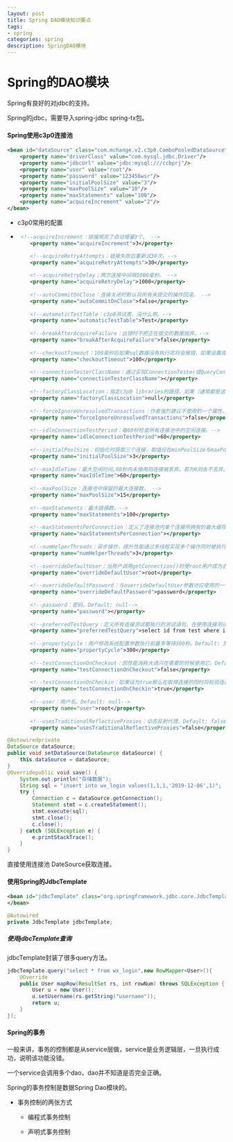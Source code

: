 ```yaml
---
layout: post
title: Spring DAO模块知识要点
tags:
- spring
categories: spring
description: SpringDAO模块
---
```


# Spring的DAO模块

Spring有良好的对jdbc的支持。

Spring的jdbc，需要导入spring-jdbc spring-tx包。

#### Spring使用c3p0连接池

```xml
<bean id="dataSource" class="com.mchange.v2.c3p0.ComboPooledDataSource">
    <property name="driverClass" value="com.mysql.jdbc.Driver"/>  
    <property name="jdbcUrl" value="jdbc:mysql:///ccbprj"/> 
    <property name="user" value="root"/> 
    <property name="password" value="123456wsr"/>   
    <property name="initialPoolSize" value="3"/> 
    <property name="maxPoolSize" value="10"/>   
    <property name="maxStatements" value="100"/>   
    <property name="acquireIncrement" value="2"/>
</bean>
```

- c3p0常用的配置

- ```xml
   <!--acquireIncrement：链接用完了自动增量3个。 -->
      <property name="acquireIncrement">3</property>
  
      <!--acquireRetryAttempts：链接失败后重新试30次。-->
      <property name="acquireRetryAttempts">30</property>
   
      <!--acquireRetryDelay；两次连接中间隔1000毫秒。 -->
      <property name="acquireRetryDelay">1000</property>
   
      <!--autoCommitOnClose：连接关闭时默认将所有未提交的操作回滚。 -->
      <property name="autoCommitOnClose">false</property>
   
      <!--automaticTestTable：c3p0测试表，没什么用。-->
      <property name="automaticTestTable">Test</property>
   
      <!--breakAfterAcquireFailure：出错时不把正在提交的数据抛弃。-->
      <property name="breakAfterAcquireFailure">false</property>
   
      <!--checkoutTimeout：100毫秒后如果sql数据没有执行完将会报错，如果设置成0，那么将会无限的等待。 --> 
      <property name="checkoutTimeout">100</property>
   
      <!--connectionTesterClassName：通过实现ConnectionTester或QueryConnectionTester的类来测试连接。类名需制定全路径。Default: com.mchange.v2.c3p0.impl.DefaultConnectionTester-->
      <property name="connectionTesterClassName"></property>
   
      <!--factoryClassLocation：指定c3p0 libraries的路径，如果（通常都是这样）在本地即可获得那么无需设置，默认null即可。-->
      <property name="factoryClassLocation">null</property>
   
      <!--forceIgnoreUnresolvedTransactions：作者强烈建议不使用的一个属性。--> 
      <property name="forceIgnoreUnresolvedTransactions">false</property>
   
      <!--idleConnectionTestPeriod：每60秒检查所有连接池中的空闲连接。--> 
      <property name="idleConnectionTestPeriod">60</property>
   
      <!--initialPoolSize：初始化时获取三个连接，取值应在minPoolSize与maxPoolSize之间。 --> 
      <property name="initialPoolSize">3</property>
   
      <!--maxIdleTime：最大空闲时间,60秒内未使用则连接被丢弃。若为0则永不丢弃。-->
      <property name="maxIdleTime">60</property>
   
      <!--maxPoolSize：连接池中保留的最大连接数。 -->
      <property name="maxPoolSize">15</property>
   
      <!--maxStatements：最大链接数。-->
      <property name="maxStatements">100</property>
   
      <!--maxStatementsPerConnection：定义了连接池内单个连接所拥有的最大缓存statements数。Default: 0  -->
      <property name="maxStatementsPerConnection"></property>
   
      <!--numHelperThreads：异步操作，提升性能通过多线程实现多个操作同时被执行。Default: 3--> 
      <property name="numHelperThreads">3</property>
   
      <!--overrideDefaultUser：当用户调用getConnection()时使root用户成为去获取连接的用户。主要用于连接池连接非c3p0的数据源时。Default: null--> 
      <property name="overrideDefaultUser">root</property>
   
      <!--overrideDefaultPassword：与overrideDefaultUser参数对应使用的一个参数。Default: null-->
      <property name="overrideDefaultPassword">password</property>
   
      <!--password：密码。Default: null--> 
      <property name="password"></property>
   
      <!--preferredTestQuery：定义所有连接测试都执行的测试语句。在使用连接测试的情况下这个一显著提高测试速度。注意： 测试的表必须在初始数据源的时候就存在。Default: null-->
      <property name="preferredTestQuery">select id from test where id=1</property>
   
      <!--propertyCycle：用户修改系统配置参数执行前最多等待300秒。Default: 300 --> 
      <property name="propertyCycle">300</property>
   
      <!--testConnectionOnCheckout：因性能消耗大请只在需要的时候使用它。Default: false -->
      <property name="testConnectionOnCheckout">false</property>
   
      <!--testConnectionOnCheckin：如果设为true那么在取得连接的同时将校验连接的有效性。Default: false -->
      <property name="testConnectionOnCheckin">true</property>
   
      <!--user：用户名。Default: null-->
      <property name="user">root</property>
   
      <!--usesTraditionalReflectiveProxies：动态反射代理。Default: false-->
      <property name="usesTraditionalReflectiveProxies">false</property>
  ```

  

```java
@Autowiredprivate 
DataSource dataSource;
public void setDataSource(DataSource dataSource) {   
    this.dataSource = dataSource;
}
@Overridepublic void save() {  
    System.out.println("存储数据");   
    String sql = "insert into wx_login values(1,1,1,'2019-12-06',1)"; 
    try {     
        Connection c = dataSource.getConnection();      
        Statement stmt = c.createStatement();   
        stmt.execute(sql);      
        stmt.close();     
        c.close();   
    } catch (SQLException e) { 
        e.printStackTrace();  
    }
}
```

直接使用连接池 DateSource获取连接。

#### 使用Spring的JdbcTemplate

```xml
<bean id="jdbcTemplate" class="org.springframework.jdbc.core.JdbcTemplate">    <property name="dataSource" ref="dataSource"/>
</bean>
```

```java
@Autowired
private JdbcTemplate jdbcTemplate;
```

##### 使用jdbcTemplate查询

jdbcTemplate封装了很多query方法。

```java
jdbcTemplate.query("select * from wx_login",new RowMapper<User>(){ 
    @Override   
    public User mapRow(ResultSet rs, int rowNum) throws SQLException {   
        User u = new User();  
        u.setUsername(rs.getString("username"));  
        return u; 
    }
});
```

#### Spring的事务

一般来讲，事务的控制都是从service层做，service是业务逻辑层，一旦执行成功，说明该功能没错。

一个service会调用多个dao，dao并不知道是否完全正确。

Spring的事务控制是数据Spring Dao模块的。

- 事务控制的两张方式

  - 编程式事务控制

  - 声明式事务控制
